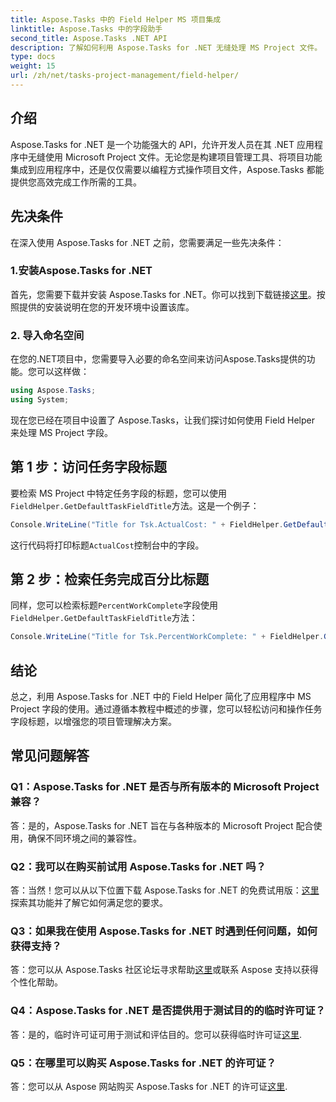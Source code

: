 ```yaml
---
title: Aspose.Tasks 中的 Field Helper MS 项目集成
linktitle: Aspose.Tasks 中的字段助手
second_title: Aspose.Tasks .NET API
description: 了解如何利用 Aspose.Tasks for .NET 无缝处理 MS Project 文件。
type: docs
weight: 15
url: /zh/net/tasks-project-management/field-helper/
---
```

## 介绍

Aspose.Tasks for .NET 是一个功能强大的 API，允许开发人员在其 .NET 应用程序中无缝使用 Microsoft Project 文件。无论您是构建项目管理工具、将项目功能集成到应用程序中，还是仅仅需要以编程方式操作项目文件，Aspose.Tasks 都能提供您高效完成工作所需的工具。

## 先决条件

在深入使用 Aspose.Tasks for .NET 之前，您需要满足一些先决条件：

### 1.安装Aspose.Tasks for .NET

首先，您需要下载并安装 Aspose.Tasks for .NET。你可以找到下载链接[这里](https://releases.aspose.com/tasks/net/)。按照提供的安装说明在您的开发环境中设置该库。

### 2. 导入命名空间

在您的.NET项目中，您需要导入必要的命名空间来访问Aspose.Tasks提供的功能。您可以这样做：

```csharp
using Aspose.Tasks;
using System;

```

现在您已经在项目中设置了 Aspose.Tasks，让我们探讨如何使用 Field Helper 来处理 MS Project 字段。

## 第 1 步：访问任务字段标题

要检索 MS Project 中特定任务字段的标题，您可以使用`FieldHelper.GetDefaultTaskFieldTitle`方法。这是一个例子：

```csharp
Console.WriteLine("Title for Tsk.ActualCost: " + FieldHelper.GetDefaultTaskFieldTitle(Tsk.ActualCost.KeyType));
```

这行代码将打印标题`ActualCost`控制台中的字段。

## 第 2 步：检索任务完成百分比标题

同样，您可以检索标题`PercentWorkComplete`字段使用`FieldHelper.GetDefaultTaskFieldTitle`方法：

```csharp
Console.WriteLine("Title for Tsk.PercentWorkComplete: " + FieldHelper.GetDefaultTaskFieldTitle(Tsk.PercentWorkComplete.KeyType));
```

## 结论

总之，利用 Aspose.Tasks for .NET 中的 Field Helper 简化了应用程序中 MS Project 字段的使用。通过遵循本教程中概述的步骤，您可以轻松访问和操作任务字段标题，以增强您的项目管理解决方案。

## 常见问题解答

### Q1：Aspose.Tasks for .NET 是否与所有版本的 Microsoft Project 兼容？

答：是的，Aspose.Tasks for .NET 旨在与各种版本的 Microsoft Project 配合使用，确保不同环境之间的兼容性。

### Q2：我可以在购买前试用 Aspose.Tasks for .NET 吗？

答：当然！您可以从以下位置下载 Aspose.Tasks for .NET 的免费试用版：[这里](https://releases.aspose.com/)探索其功能并了解它如何满足您的要求。

### Q3：如果我在使用 Aspose.Tasks for .NET 时遇到任何问题，如何获得支持？

答：您可以从 Aspose.Tasks 社区论坛寻求帮助[这里](https://forum.aspose.com/c/tasks/15)或联系 Aspose 支持以获得个性化帮助。

### Q4：Aspose.Tasks for .NET 是否提供用于测试目的的临时许可证？

答：是的，临时许可证可用于测试和评估目的。您可以获得临时许可证[这里](https://purchase.aspose.com/temporary-license/).

### Q5：在哪里可以购买 Aspose.Tasks for .NET 的许可证？

答：您可以从 Aspose 网站购买 Aspose.Tasks for .NET 的许可证[这里](https://purchase.aspose.com/buy).